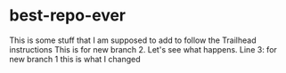 # best-repo-ever
This is some stuff that I am supposed to add to follow the Trailhead instructions
This is for new branch 2. Let's see what happens.
Line 3: for new branch 1 this is what I changed

